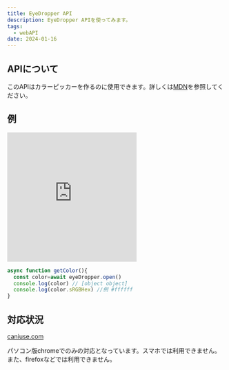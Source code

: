 ```yaml
---
title: EyeDropper API
description: EyeDropper APIを使ってみます。
tags:
  - webAPI
date: 2024-01-16
---
```


## APIについて

このAPIはカラーピッカーを作るのに使用できます。詳しくは[MDN](https://developer.mozilla.org/ja/docs/Web/API/EyeDropper_API)を参照してください。

## 例

<iframe height="300" className="w-full" scrolling="no" title="Demo" src="https://codepen.io/chakkun1121/embed/preview/XWOxYxG?default-tab=result" frameborder="no" loading="lazy" allowtransparency="true" allowfullscreen="true">
  See the Pen <a href="https://codepen.io/chakkun1121/pen/XWOxYxG">
  EyeDropper API Demo</a> by chakkun1121 (<a href="https://codepen.io/chakkun1121">@chakkun1121</a>)
  on <a href="https://codepen.io">CodePen</a>.
</iframe>

```js
async function getColor(){
  const color=await eyeDropper.open()
  console.log(color) // [object object]
  console.log(color.sRGBHex) //例 #ffffff
}
```
## 対応状況

[caniuse.com](https://caniuse.com/mdn-api_eyedropper )

パソコン版chromeでのみの対応となっています。スマホでは利用できません。また、firefoxなどでは利用できません。
